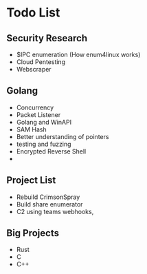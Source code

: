 # Todo List

## Security Research
- $IPC enumeration (How enum4linux works)
- Cloud Pentesting
- Webscraper

## Golang
- Concurrency
- Packet Listener
- Golang and WinAPI
- SAM Hash
- Better understanding of pointers
- testing and fuzzing
- Encrypted Reverse Shell
- 


## Project List
- Rebuild CrimsonSpray
- Build share enumerator
- C2 using teams webhooks, 


## Big Projects
- Rust
- C
- C++
